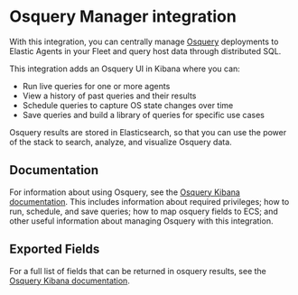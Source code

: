 # Osquery Manager integration

With this integration, you can centrally manage [Osquery](https://osquery.io/) deployments to Elastic Agents in your Fleet and query host data through distributed SQL. 

This integration adds an Osquery UI in Kibana where you can:

 - Run live queries for one or more agents
 - View a history of past queries and their results
 - Schedule queries to capture OS state changes over time
 - Save queries and build a library of queries for specific use cases

Osquery results are stored in Elasticsearch, so that you can use the power of the stack to search, analyze, and visualize Osquery data.

## Documentation
For information about using Osquery, see the [Osquery Kibana documentation](https://www.elastic.co/guide/en/kibana/current/osquery.html). 
This includes information about required privileges; how to run, schedule, and save queries; how to map osquery fields to ECS; and other useful information about managing Osquery with this integration.

## Exported Fields
For a full list of fields that can be returned in osquery results, see the [Osquery Kibana documentation](https://www.elastic.co/guide/en/kibana/current/osquery.html). 
